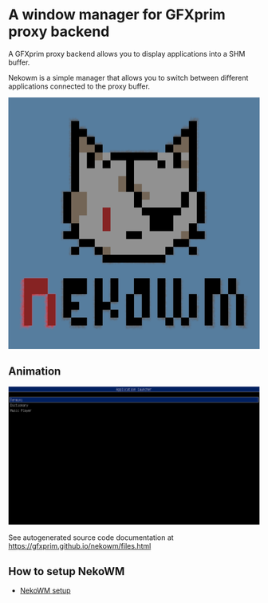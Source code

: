 # A window manager for GFXprim proxy backend

A GFXprim proxy backend allows you to display applications into a SHM buffer.

Nekowm is a simple manager that allows you to switch between different
applications connected to the proxy buffer.

![nekowm](nekowm-color.png)

## Animation

![nekowm-screenshots](nekowm-screenshots.png)

See autogenerated source code documentation at https://gfxprim.github.io/nekowm/files.html

## How to setup NekoWM

- [NekoWM setup](SETUP.md)
